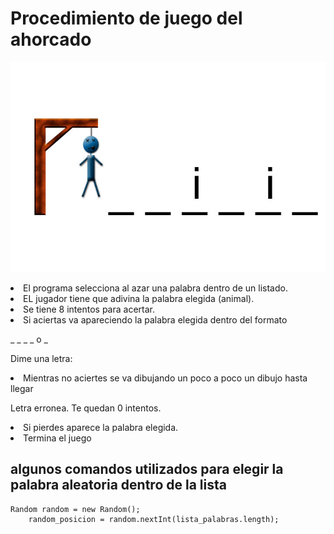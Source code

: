 
# Procedimiento de juego del ahorcado

![](Ahorcado/jec-ahorcado.png)
<li>El programa selecciona al azar una palabra dentro de un listado.</li>

<li>EL jugador tiene que adivina la palabra elegida (animal).</li>
<li>Se tiene 8 intentos para acertar.</li>
<li>Si aciertas va apareciendo la palabra elegida dentro del formato</li>

_ _ _ _ o _ 

Dime una letra:

<li>Mientras no aciertes se va dibujando un poco a poco un dibujo hasta llegar




    
Letra erronea. Te quedan 0 intentos.

<li>Si pierdes aparece la palabra elegida.</li>
<li> Termina el juego

## algunos comandos utilizados para elegir la palabra aleatoria dentro de la lista

    Random random = new Random();
        random_posicion = random.nextInt(lista_palabras.length);



